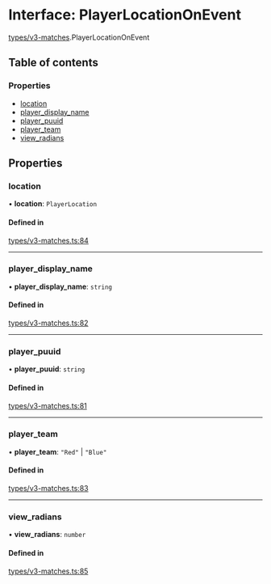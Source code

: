 # Interface: PlayerLocationOnEvent

[types/v3-matches](../modules/types_v3_matches.md).PlayerLocationOnEvent

## Table of contents

### Properties

- [location](types_v3_matches.PlayerLocationOnEvent.md#location)
- [player\_display\_name](types_v3_matches.PlayerLocationOnEvent.md#player_display_name)
- [player\_puuid](types_v3_matches.PlayerLocationOnEvent.md#player_puuid)
- [player\_team](types_v3_matches.PlayerLocationOnEvent.md#player_team)
- [view\_radians](types_v3_matches.PlayerLocationOnEvent.md#view_radians)

## Properties

### location

• **location**: `PlayerLocation`

#### Defined in

[types/v3-matches.ts:84](https://github.com/jameslinimk/unofficial-valorant-api/blob/2dbdb4a/package/src/types/v3-matches.ts#L84)

___

### player\_display\_name

• **player\_display\_name**: `string`

#### Defined in

[types/v3-matches.ts:82](https://github.com/jameslinimk/unofficial-valorant-api/blob/2dbdb4a/package/src/types/v3-matches.ts#L82)

___

### player\_puuid

• **player\_puuid**: `string`

#### Defined in

[types/v3-matches.ts:81](https://github.com/jameslinimk/unofficial-valorant-api/blob/2dbdb4a/package/src/types/v3-matches.ts#L81)

___

### player\_team

• **player\_team**: ``"Red"`` \| ``"Blue"``

#### Defined in

[types/v3-matches.ts:83](https://github.com/jameslinimk/unofficial-valorant-api/blob/2dbdb4a/package/src/types/v3-matches.ts#L83)

___

### view\_radians

• **view\_radians**: `number`

#### Defined in

[types/v3-matches.ts:85](https://github.com/jameslinimk/unofficial-valorant-api/blob/2dbdb4a/package/src/types/v3-matches.ts#L85)
